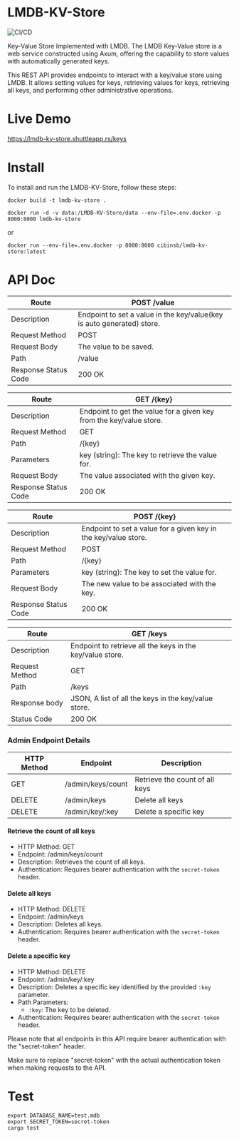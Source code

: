 # LMDB-KV-Store
![CI/CD](https://github.com/cibinsb/LMDB-KV-Store/actions/workflows/main.yml/badge.svg)

Key-Value Store Implemented with LMDB.
The LMDB Key-Value store is a web service constructed using Axum, 
offering the capability to store values with automatically generated keys.

This REST API provides endpoints to interact with a key/value store using LMDB. 
It allows setting values for keys, retrieving values for keys, retrieving all keys,
and performing other administrative operations.

# Live Demo

https://lmdb-kv-store.shuttleapp.rs/keys

# Install
To install and run the LMDB-KV-Store, follow these steps:
```
docker build -t lmdb-kv-store .

docker run -d -v data:/LMDB-KV-Store/data --env-file=.env.docker -p 8000:8000 lmdb-kv-store 
```
or 

```
docker run --env-file=.env.docker -p 8000:8000 cibinsb/lmdb-kv-store:latest
```

# API Doc

| Route       | POST /value                                                            |
|-------------|------------------------------------------------------------------------|
| Description | Endpoint to set a value in the key/value(key is auto generated) store. |
| Request  Method  | POST                                                                   |                                                              |
| Request Body        | The value to be saved.                                                 |
| Path        | /value                                                                 |
| Response Status Code | 200 OK                                                                 |

| Route       | GET /{key}  |
|-------------|-------------|
| Description | Endpoint to get the value for a given key from the key/value store. |
| Request  Method   |      GET       |
| Path        | /{key}      |
| Parameters  | key (string): The key to retrieve the value for. |
| Request Body        | The value associated with the given key. |
| Response Status Code | 200 OK      |

| Route       | POST /{key} |
|-------------|-------------|
| Description | Endpoint to set a value for a given key in the key/value store. |
| Request  Method   |     POST        |
| Path        | /{key}      |
| Parameters  | key (string): The key to set the value for. |
| Request Body        | The new value to be associated with the key. |
| Response Status Code | 200 OK      |

| Route       | GET /keys                                                 |
|-------------|-----------------------------------------------------------|
| Description | Endpoint to retrieve all the keys in the key/value store. |
| Request   Method  | GET                                                       |
| Path        | /keys                                                     |
| Response  body  | JSON, A list of all the keys in the key/value store.                                                       |
| Status Code | 200 OK                                                    |

### Admin Endpoint Details


| HTTP Method | Endpoint          | Description                               |
|-------------|-------------------|-------------------------------------------|
| GET         | /admin/keys/count | Retrieve the count of all keys             |
| DELETE      | /admin/keys       | Delete all keys                            |
| DELETE      | /admin/key/:key   | Delete a specific key                      |



#### Retrieve the count of all keys

- HTTP Method: GET
- Endpoint: /admin/keys/count
- Description: Retrieves the count of all keys.
- Authentication: Requires bearer authentication with the `secret-token` header.

#### Delete all keys

- HTTP Method: DELETE
- Endpoint: /admin/keys
- Description: Deletes all keys.
- Authentication: Requires bearer authentication with the `secret-token` header.

#### Delete a specific key

- HTTP Method: DELETE
- Endpoint: /admin/key/:key
- Description: Deletes a specific key identified by the provided `:key` parameter.
- Path Parameters:
  - `:key`: The key to be deleted.
- Authentication: Requires bearer authentication with the `secret-token` header.

Please note that all endpoints in this API require bearer authentication with the "secret-token" header.

Make sure to replace "secret-token" with the actual authentication token when making requests to the API.

# Test

```
export DATABASE_NAME=test.mdb
export SECRET_TOKEN=secret-token
cargo test

```
